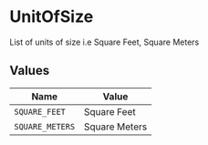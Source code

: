 # UnitOfSize

List of units of size i.e Square Feet, Square Meters


## Values

| Name            | Value           |
| --------------- | --------------- |
| `SQUARE_FEET`   | Square Feet     |
| `SQUARE_METERS` | Square Meters   |